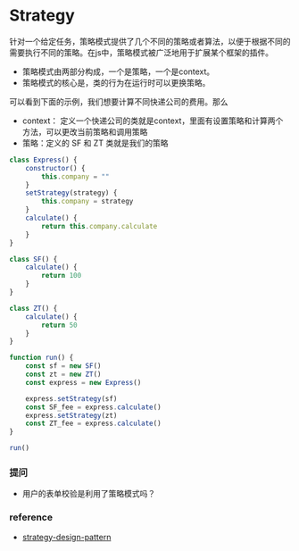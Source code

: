 # Strategy

针对一个给定任务，策略模式提供了几个不同的策略或者算法，以便于根据不同的需要执行不同的策略。在js中，策略模式被广泛地用于扩展某个框架的插件。

- 策略模式由两部分构成，一个是策略，一个是context。
- 策略模式的核心是，类的行为在运行时可以更换策略。

可以看到下面的示例，我们想要计算不同快递公司的费用。那么

- context： 定义一个快递公司的类就是context，里面有设置策略和计算两个方法，可以更改当前策略和调用策略
- 策略：定义的 SF 和 ZT 类就是我们的策略

```javascript
class Express() {
    constructor() {
        this.company = ""
    }
    setStrategy(strategy) {
        this.company = strategy
    }
    calculate() {
        return this.company.calculate
    }
}

class SF() {
    calculate() {
        return 100
    }
}

class ZT() {
    calculate() {
        return 50
    }
}

function run() {
    const sf = new SF()
    const zt = new ZT()
    const express = new Express()

    express.setStrategy(sf)
    const SF_fee = express.calculate()
    express.setStrategy(zt)
    const ZT_fee = express.calculate()
}

run()
```

### 提问

- 用户的表单校验是利用了策略模式吗？

### reference

- [strategy-design-pattern](https://www.dofactory.com/javascript/strategy-design-pattern)